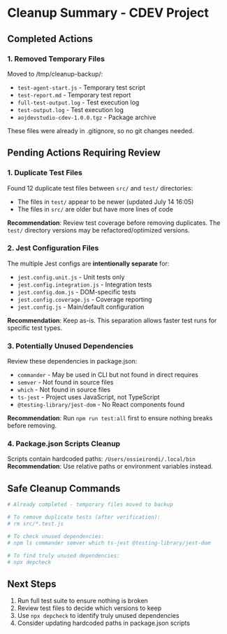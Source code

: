 # Cleanup Summary - CDEV Project

## Completed Actions

### 1. Removed Temporary Files

Moved to /tmp/cleanup-backup/:

- `test-agent-start.js` - Temporary test script
- `test-report.md` - Temporary test report
- `full-test-output.log` - Test execution log
- `test-output.log` - Test execution log
- `aojdevstudio-cdev-1.0.0.tgz` - Package archive

These files were already in .gitignore, so no git changes needed.

## Pending Actions Requiring Review

### 1. Duplicate Test Files

Found 12 duplicate test files between `src/` and `test/` directories:

- The files in `test/` appear to be newer (updated July 14 16:05)
- The files in `src/` are older but have more lines of code

**Recommendation**: Review test coverage before removing duplicates. The `test/` directory versions may be refactored/optimized versions.

### 2. Jest Configuration Files

The multiple Jest configs are **intentionally separate** for:

- `jest.config.unit.js` - Unit tests only
- `jest.config.integration.js` - Integration tests
- `jest.config.dom.js` - DOM-specific tests
- `jest.config.coverage.js` - Coverage reporting
- `jest.config.js` - Main/default configuration

**Recommendation**: Keep as-is. This separation allows faster test runs for specific test types.

### 3. Potentially Unused Dependencies

Review these dependencies in package.json:

- `commander` - May be used in CLI but not found in direct requires
- `semver` - Not found in source files
- `which` - Not found in source files
- `ts-jest` - Project uses JavaScript, not TypeScript
- `@testing-library/jest-dom` - No React components found

**Recommendation**: Run `npm run test:all` first to ensure nothing breaks before removing.

### 4. Package.json Scripts Cleanup

Scripts contain hardcoded paths: `/Users/ossieirondi/.local/bin`
**Recommendation**: Use relative paths or environment variables instead.

## Safe Cleanup Commands

```bash
# Already completed - temporary files moved to backup

# To remove duplicate tests (after verification):
# rm src/*.test.js

# To check unused dependencies:
# npm ls commander semver which ts-jest @testing-library/jest-dom

# To find truly unused dependencies:
# npx depcheck
```

## Next Steps

1. Run full test suite to ensure nothing is broken
2. Review test files to decide which versions to keep
3. Use `npx depcheck` to identify truly unused dependencies
4. Consider updating hardcoded paths in package.json scripts
